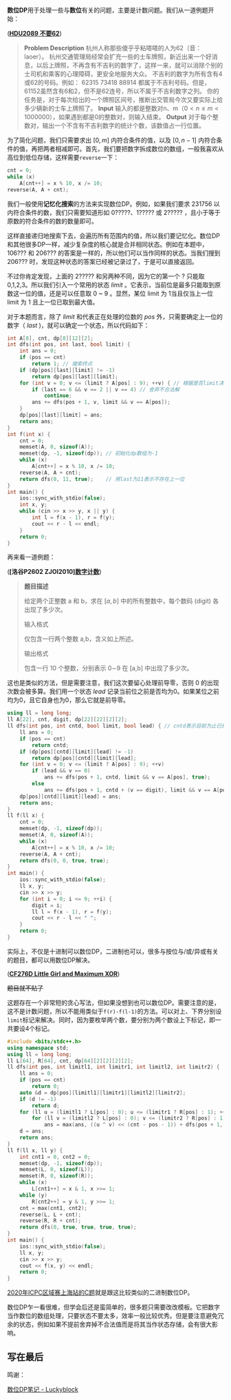 **数位DP**用于处理一些与**数位**有关的问题，主要是计数问题。我们从一道例题开始：

(**[HDU2089 不要62](https://vjudge.net/problem/HDU-2089)**)

> **Problem Description**
> 杭州人称那些傻乎乎粘嗒嗒的人为62（音：laoer）。
> 杭州交通管理局经常会扩充一些的士车牌照，新近出来一个好消息，以后上牌照，不再含有不吉利的数字了，这样一来，就可以消除个别的士司机和乘客的心理障碍，更安全地服务大众。
> 不吉利的数字为所有含有4或62的号码。例如：
> 62315 73418 88914
> 都属于不吉利号码。但是，61152虽然含有6和2，但不是62连号，所以不属于不吉利数字之列。
> 你的任务是，对于每次给出的一个牌照区间号，推断出交管局今次又要实际上给多少辆新的士车上牌照了。
> **Input**
> 输入的都是整数对n、m（$0<n≤m<1000000$），如果遇到都是0的整数对，则输入结束。
> **Output**
> 对于每个整数对，输出一个不含有不吉利数字的统计个数，该数值占一行位置。

为了简化问题，我们只需要求出 $[0,m]$ 内符合条件的值，以及 $[0,n - 1]$ 内符合条件的值，再把两者相减即可。首先，我们要把数字拆成数位的数组，一般我喜欢从高位到低位存储，这样需要`reverse`一下：

```cpp
cnt = 0;
while (x)
    A[cnt++] = x % 10, x /= 10;
reverse(A, A + cnt);
```

我们一般使用**记忆化搜索**的方法来实现数位DP。例如，如果我们要求 $231756$ 以内符合条件的数，我们只需要知道形如 $0?????、1?????$ 或 $2?????$ ，且小于等于原数的符合条件的数的数量即可。

这样直接递归地搜索下去，会遍历所有范围内的值，所以我们要记忆化。数位DP和其他很多DP一样，减少复杂度的核心就是合并相同状态。例如在本题中，$106???$ 和 $206???$ 的答案是一样的，所以他们可以当作同样的状态。当我们搜到 $206???$ 时，发现这种状态的答案已经被记录过了，于是可以直接返回。

不过你肯定发现，上面的 $2?????$ 和另两种不同，因为它的第一个 $?$  只能取 0,1,2,3。所以我们引入一个常用的状态 $limit$ 。它表示，当前位是最多只能取到原数这一位的值，还是可以任意取 0 ~ 9  。显然，某位 limit 为 1当且仅当上一位  limit 为 1 且上一位已取到最大值。

对于本题而言，除了 $limit$ 和代表正在处理的位数的 $pos$ 外，只需要确定上一位的数字（ $last$  )，就可以确定一个状态，所以代码如下：

```cpp
int A[8], cnt, dp[8][12][2];
int dfs(int pos, int last, bool limit) {
    int ans = 0;
    if (pos == cnt)
        return 1; // 搜索终点
    if (dp[pos][last][limit] != -1)
        return dp[pos][last][limit];
    for (int v = 0; v <= (limit ? A[pos] : 9); ++v) { // 根据是否limit决定循环上界
        if (last == 6 && v == 2 || v == 4) // 舍弃不合法解
            continue;
        ans += dfs(pos + 1, v, limit && v == A[pos]);
    }
    dp[pos][last][limit] = ans;
    return ans;
}
int f(int x) {
    cnt = 0;
    memset(A, 0, sizeof(A));
    memset(dp, -1, sizeof(dp)); // 初始化dp数组为-1
    while (x)
        A[cnt++] = x % 10, x /= 10;
    reverse(A, A + cnt);
    return dfs(0, 11, true);    // 用last为11表示不存在上一位
}
int main() {
    ios::sync_with_stdio(false);
    int x, y;
    while (cin >> x >> y, x || y) {
        int l = f(x - 1), r = f(y);
        cout << r - l << endl;
    }
    return 0;
}
```

再来看一道例题：

(**[洛谷P2602 ZJOI2010\][数字计数](https://vjudge.net/problem/LibreOJ-10169)**)

> **题目描述**
>
> 给定两个正整数 a 和 b，求在 $[a,b]$ 中的所有整数中，每个数码 (digit) 各出现了多少次。
>
> 输入格式
>
> 仅包含一行两个整数 a,b，含义如上所述。
>
> 输出格式
>
> 包含一行 10 个整数，分别表示 0∼9 在 [a,b] 中出现了多少次。

这也是类似的方法，但是需要注意，我们这次要留心处理前导零，否则 $0$ 的出现次数会被多算。我们用一个状态 $lead$ 记录当前位之前是否均为0。如果某位之前均为0，且它自身也为0，那么它就是前导零。

```cpp
using ll = long long;
ll A[22], cnt, digit, dp[22][22][2][2];
ll dfs(int pos, int cntd, bool limit, bool lead) { // cntd表示目前为止已经找到多少个digit
    ll ans = 0;
    if (pos == cnt)
        return cntd;
    if (dp[pos][cntd][limit][lead] != -1)
        return dp[pos][cntd][limit][lead];
    for (int v = 0; v <= (limit ? A[pos] : 9); ++v)
        if (lead && v == 0)
            ans += dfs(pos + 1, cntd, limit && v == A[pos], true);
        else
            ans += dfs(pos + 1, cntd + (v == digit), limit && v == A[pos], false);
    dp[pos][cntd][limit][lead] = ans;
    return ans;
}
ll f(ll x) {
    cnt = 0;
    memset(dp, -1, sizeof(dp));
    memset(A, 0, sizeof(A));
    while (x)
        A[cnt++] = x % 10, x /= 10;
    reverse(A, A + cnt);
    return dfs(0, 0, true, true);
}
int main() {
    ios::sync_with_stdio(false);
    ll x, y;
    cin >> x >> y;
    for (int i = 0; i <= 9; ++i) {
        digit = i;
        ll l = f(x - 1), r = f(y);
        cout << r - l << " ";
    }
    return 0;
}
```

实际上，不仅是十进制可以数位DP，二进制也可以，很多与按位与/或/异或有关的题目，都可以用数位DP解决。

(**[CF276D Little Girl and Maximum XOR](https://codeforces.com/problemset/problem/276/D)**)

~~题目就不贴了~~

这题存在一个非常短的贪心写法，但如果没想到也可以数位DP。需要注意的是，这不是计数问题，所以不能用类似于`f(r)-f(l-1)`的方法。可以对上、下界分别设`limit`标记来解决。同时，因为要枚举两个数，要分别为两个数设上下标记，即一共要设4个标记。

```cpp
#include <bits/stdc++.h>
using namespace std;
using ll = long long;
ll L[64], R[64], cnt, dp[64][2][2][2][2];
ll dfs(int pos, int limitl1, int limitr1, int limitl2, int limitr2) {
    ll ans = 0;
    if (pos == cnt)
        return 0;
    auto &d = dp[pos][limitl1][limitr1][limitl2][limitr2];
    if (d != -1)
        return d;
    for (ll u = (limitl1 ? L[pos] : 0); u <= (limitr1 ? R[pos] : 1); ++u)
        for (ll v = (limitl2 ? L[pos] : 0); v <= (limitr2 ? R[pos] : 1); ++v) // 要找两个数所以是二重循环
            ans = max(ans, ((u ^ v) << (cnt - pos - 1)) + dfs(pos + 1, limitl1 && u == L[pos], limitr1 && u == R[pos], limitl2 && v == L[pos], limitr2 && v == R[pos]));
    d = ans;
    return ans;
}
ll f(ll x, ll y) {
    int cnt1 = 0, cnt2 = 0;
    memset(dp, -1, sizeof(dp));
    memset(L, 0, sizeof(L));
    memset(R, 0, sizeof(R));
    while (x)
        L[cnt1++] = x & 1, x >>= 1;
    while (y)
        R[cnt2++] = y & 1, y >>= 1;
    cnt = max(cnt1, cnt2);
    reverse(L, L + cnt);
    reverse(R, R + cnt);
    return dfs(0, true, true, true, true);
}
int main() {
    ios::sync_with_stdio(false);
    ll x, y;
    cin >> x >> y;
    cout << f(x, y) << endl;
    return 0;
}
```

[2020年ICPC区域赛上海站的C题](https://ac.nowcoder.com/acm/contest/9925/C)就是跟这比较类似的二进制数位DP。

数位DP乍一看很难，但学会后还是蛮简单的，很多题只需要改改模板。它把数字当作数位的数组处理，只要状态不要太多，效率一般比较优秀。但是要注意避免冗余的状态，例如如果不提前舍弃掉不合法值而是将其当作状态存储，会有很大影响。



## 写在最后

鸣谢：

[数位DP笔记 -  Luckyblock](https://www.cnblogs.com/luckyblock/p/14297825.html)

